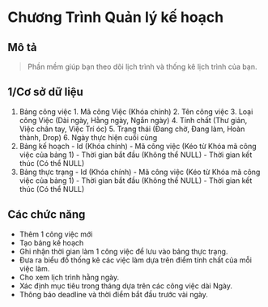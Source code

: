 # Chương Trình Quản lý kế hoạch

## Mô tả
 >  Phần mềm giúp bạn theo dõi lịch trình và thống kê lịch trình của bạn.

## 1/Cơ sở dữ liệu
  1. Bảng công việc
    1. Mã công Việc (Khóa chính)
    2. Tên công việc
    3. Loại công Việc (Dài ngày, Hằng ngày, Ngắn ngày)
    4. Tính chất (Thư giản, Việc chân tay, Việc Trí óc)
    5. Trạng thái (Đang chờ, Đang làm, Hoàn thành, Drop)
    6. Ngày thực hiện cuối cùng
  2. Bảng kế hoạch
    - Id (Khóa chính)
    - Mã công việc (Kéo từ Khóa mã công việc của bảng 1)
    - Thời gian bắt đầu (Không thể NULL)
    - Thời gian kết thúc (Có thể NULL)
  3. Bảng thực trạng
    - Id (Khóa chính)
    - Mã công việc (Kéo từ Khóa mã công việc của bảng 1)
    - Thời gian bắt đầu (Không thể NULL)
    - Thời gian kết thúc (Có thể NULL)

## Các chức năng
- Thêm 1 công việc mới
- Tạo bảng kế hoạch
- Ghi nhận thời gian làm 1 công việc để lưu vào bảng thực trạng.
- Đưa ra biểu đồ thống kê các việc làm dựa trên điểm tính chất của mỗi việc làm.
- Cho xem lịch trình hằng ngày.
- Xác định mục tiêu trong tháng dựa trên các công việc dài Ngày.
- Thông báo deadline và thời điểm bắt đầu trước vài ngày.
